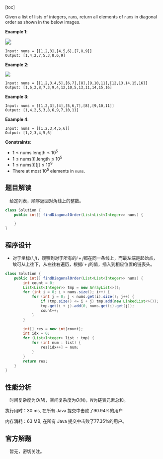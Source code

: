 [toc]

Given a list of lists of integers, `nums`, return all elements of `nums` in diagonal order as shown in the below images.



**Example 1**:

<img src="..\images\#1424_exp1.png" style="zoom:120%;" />

```
Input: nums = [[1,2,3],[4,5,6],[7,8,9]]
Output: [1,4,2,7,5,3,8,6,9]
```

**Example 2**:

<img src="..\images\#1424_exp2.png" style="zoom:100%;" />

```
Input: nums = [[1,2,3,4,5],[6,7],[8],[9,10,11],[12,13,14,15,16]]
Output: [1,6,2,8,7,3,9,4,12,10,5,13,11,14,15,16]
```

**Example 3**:

```
Input: nums = [[1,2,3],[4],[5,6,7],[8],[9,10,11]]
Output: [1,4,2,5,3,8,6,9,7,10,11]
```

**Example 4**:

```
Input: nums = [[1,2,3,4,5,6]]
Output: [1,2,3,4,5,6]
```



**Constraints**:

* $1 \le \text{nums.length} \le 10^5$
* $1 \le \text{nums[i].length} \le 10^5$
* $1 \le \text{nums[i][j]} \le 10^9$
* There at most $10^5$ elements in `nums`.



## 题目解读

&emsp;给定列表，顺序返回对角线上的整数。

```java
class Solution {
    public int[] findDiagonalOrder(List<List<Integer>> nums) {

    }
}
```

## 程序设计

* 对于坐标$(i,j)$，观察到对于所有的$i + j$都在同一条线上，而最左端是起始点，故可从上往下，从左往右遍历，根据$i + j$的值，插入到相应位置的链表头。

```java
class Solution {
    public int[] findDiagonalOrder(List<List<Integer>> nums) {
        int count = 0;
        List<List<Integer>> tmp = new ArrayList<>();
        for (int i = 0; i < nums.size(); i++) {
            for (int j = 0; j < nums.get(i).size(); j++) {
                if (tmp.size() <= i + j) tmp.add(new LinkedList<>());
                tmp.get(i + j).add(0, nums.get(i).get(j));
                count++;
            }
        }

        int[] res = new int[count];
        int idx = 0;
        for (List<Integer> list : tmp) {
            for (int num : list) {
                res[idx++] = num;
            }
        }
        return res;
    }
}
```

## 性能分析

&emsp;时间复杂度为$O(N)$，空间复杂度为$O(N)$，$N$为链表元素总和。

执行用时：30 ms, 在所有 Java 提交中击败了90.94%的用户

内存消耗：63 MB, 在所有 Java 提交中击败了77.35%的用户。

## 官方解题

&emsp;暂无，密切关注。
